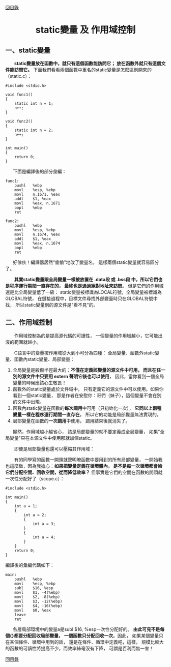 ﻿[content]: https://github.com/1184893257/simplelinux/blob/master/README.md#content

[回目錄][content]

<a name="top"></a>

<h1 align="center">static變量 及 作用域控制
</h1>

## 一、static變量

　　<b>static變量放在函數中，就只有這個函數能訪問它；
放在函數外就只有這個文件能訪問它。</b>
下面我們看看兩個函數中重名的static變量是怎麼區別開來的
（static.c）：

	#include <stdio.h>
	
	void func1()
	{
		static int n = 1;
		n++;
	}
	
	void func2()
	{
		static int n = 2;
		n++;
	}
	
	int main()
	{
		return 0;
	}

`　　`下面是編譯後的部分彙編：

	func1:
		pushl	%ebp
		movl	%esp, %ebp
		movl	n.1671, %eax
		addl	$1, %eax
		movl	%eax, n.1671
		popl	%ebp
		ret
	
	func2:
		pushl	%ebp
		movl	%esp, %ebp
		movl	n.1674, %eax
		addl	$1, %eax
		movl	%eax, n.1674
		popl	%ebp
		ret

`　　`好傢伙！編譯器居然"偷偷"地改了變量名，
這樣兩個static變量就容易區分了。

　　<b>其實static變量跟全局變量一樣被放置在 .data段 或 
.bss段 中，所以它們也是程序運行期間一直存在的，
最終也是通過絕對地址來訪問</b>。
但是它們的作用域還是比全局變量低了一級：
static變量被標識為LOCAL符號，全局變量被標識為GLOBAL符號，
在鏈接過程中，目標文件尋找外部變量時只在GLOBAL符號中找，
所以static變量別的源文件是"看不見"的。

## 二、作用域控制

　　作用域控制為的是提高源代碼的可讀性，
一個變量的作用域越小，它可能出沒的範圍就越小。

　　C語言中的變量按作用域從大到小可分為四種：
全局變量、函數外static變量、函數內static變量、局部變量：

1. 全局變量是殺傷半徑最大的：<b>不僅在定義該變量的源文件中可用，
而且在任一別的源文件中只要用 extern 聲明它後也可以使用</b>，
因此，當你看到一個全局變量的時候應該心生敬畏！
2. 函數外的static變量處於文件域中，
只有定義它的源文件中可以使用。如果你看到一個static變量，
那是作者在安慰你：哥們（妹子），這個變量不會在別的文件中出現。
3. 函數內static變量在函數的<b>每次調用</b>中可用（只初始化一次），
<b>它同以上兩種變量一樣在程序運行期間一直存在</b>，
所以它的功能是局部變量無法實現的。
4. 局部變量在函數的<b>一次調用</b>中使用，
調用結束後就消失了。

`　　`顯然，作用域越小越省心，
該是局部變量的就不要定義成全局變量，
如果"全局變量"只在本源文件中使用那就加個static。

　　即便是局部變量也還可以壓縮其作用域：

　　有的同學寫的函數一開頭就聲明瞭函數中要用到的所有局部變量，
一開始我也這麼做，因為我擔心：<b>如果把變量定義在循環體內，
是不是每一次循環都會給它們分配空間、回收空間，從而降低效率？</b>
但事實是它們的空間在函數的開頭就一次性分配好了（scope.c）：

	#include <stdio.h>
	
	int main()
	{
		int a = 1;
		{
			int a = 2;
			{
				int a = 3;
			}
			{
				int a = 4;
			}
		}
		return 0;
	}

編譯後的彙編代碼如下：

	main:
		pushl	%ebp
		movl	%esp, %ebp
		subl	$16, %esp
		movl	$1, -4(%ebp)
		movl	$2, -8(%ebp)
		movl	$3, -12(%ebp)
		movl	$4, -16(%ebp)
		movl	$0, %eax
		leave
		ret

`　　`各層局部環境中的變量a是subl $16, %esp一次性分配好的。
<b>由此可見不是每個{}都要分配回收局部變量，
一個函數只分配回收一次</b>。因此，
如果某個變量只在某個條件、循環中用到的話，
還是在條件、循環中定義吧，這樣，
規模比較大的函數的可讀性將提高不少，而效率絲毫沒有下降，
可謂是百利而無一害！

[回目錄][content]
